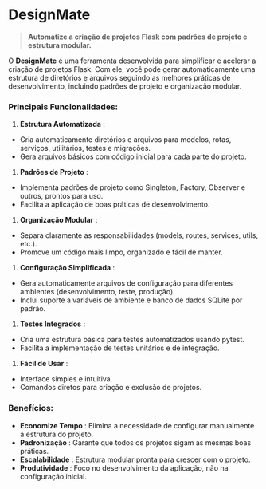 
# DesignMate

> **Automatize a criação de projetos Flask com padrões de projeto e estrutura modular.**

O **DesignMate** é uma ferramenta desenvolvida para simplificar e acelerar a criação de projetos Flask. Com ele, você pode gerar automaticamente uma estrutura de diretórios e arquivos seguindo as melhores práticas de desenvolvimento, incluindo padrões de projeto e organização modular.

### **Principais Funcionalidades:**

1. **Estrutura Automatizada** :

* Cria automaticamente diretórios e arquivos para modelos, rotas, serviços, utilitários, testes e migrações.
* Gera arquivos básicos com código inicial para cada parte do projeto.

1. **Padrões de Projeto** :

* Implementa padrões de projeto como Singleton, Factory, Observer e outros, prontos para uso.
* Facilita a aplicação de boas práticas de desenvolvimento.

1. **Organização Modular** :

* Separa claramente as responsabilidades (models, routes, services, utils, etc.).
* Promove um código mais limpo, organizado e fácil de manter.

1. **Configuração Simplificada** :

* Gera automaticamente arquivos de configuração para diferentes ambientes (desenvolvimento, teste, produção).
* Inclui suporte a variáveis de ambiente e banco de dados SQLite por padrão.

1. **Testes Integrados** :

* Cria uma estrutura básica para testes automatizados usando pytest.
* Facilita a implementação de testes unitários e de integração.

1. **Fácil de Usar** :

* Interface simples e intuitiva.
* Comandos diretos para criação e exclusão de projetos.

### **Benefícios:**

* **Economize Tempo** : Elimina a necessidade de configurar manualmente a estrutura do projeto.
* **Padronização** : Garante que todos os projetos sigam as mesmas boas práticas.
* **Escalabilidade** : Estrutura modular pronta para crescer com o projeto.
* **Produtividade** : Foco no desenvolvimento da aplicação, não na configuração inicial.
